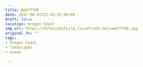 ```yaml
---
title: Aeb77fdb
date: 2017-08-01T21:43:51-08:00
draft: false
location: Oregon Coast
img_url: https://d17enza3bfujl8.cloudfront.net/aeb77fdb.jpg
original_fn: ""
tags:
- Oregon Coast
- landscapes
- ocean

---
```

